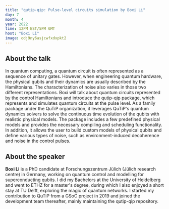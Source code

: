 ```yaml
---
title: "qutip-qip: Pulse-level circuits simulation by Boxi Li"
day: 7
month: 4
year: 2022
time: 12PM EST/5PM GMT
host: "Boxi Li"
image: odj9ny6asjcwfxdxpkt2
---
```

## About the talk
    
In quantum computing, a quantum circuit is often represented as a sequence of unitary gates. However, when engineering quantum hardware, the physical qubits and their dynamics are usually described by the Hamiltonians. The characterization of noise also varies in those two different representations. Boxi will talk about quantum circuits represented by the control Hamiltonians and introduce the qutip-qip package, which represents and simulates quantum circuits at the pulse level. As a family package under the QuTiP organization, it leverages QuTiP's quantum dynamics solvers to solve the continuous time evolution of the qubits with realistic physical models. The package includes a few predefined physical models and provides the necessary compiling and scheduling functionality. In addition, it allows the user to build custom models of physical qubits and define various types of noise, such as environment-induced decoherence and noise in the control pulses.
    
      
## About the speaker
    
**Boxi Li** is a PhD candidate at Forschungszentrum Jülich (Jülich research centre) in Germany, working on quantum control and modelling for superconducting qubits. I did my Bachelors at the University of Heidelberg and went to ETHZ for a master's degree, during which I also enjoyed a short stay at TU Delft, exploring the magic of quantum networks. I started my contribution to QuTiP from a GSoC project in 2019 and joined the development team thereafter, mainly maintaining the qutip-qip repository.
